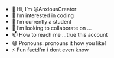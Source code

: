 - 👋 Hi, I’m @AnxiousCreator
- 👀 I’m interested in coding
- 🌱 I’m currently a student
- 💞️ I’m looking to collaborate on ...
- 📫 How to reach me ...true this account
- 😄 Pronouns: pronouns it how you like!
- ⚡ Fun fact:I'm i dont even know

<!---
AnxiousCreator/AnxiousCreator is a ✨ special ✨ repository because its `README.md` (this file) appears on your GitHub profile.
You can click the Preview link to take a look at your changes.
--->
